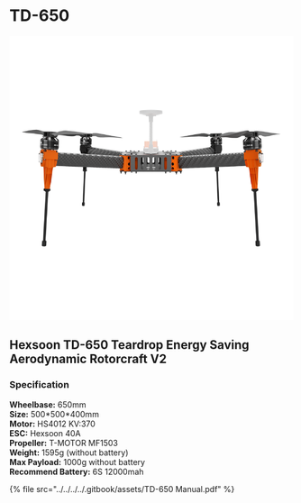 # TD-650

![](../../../../.gitbook/assets/650.png)

## Hexsoon TD-650 Teardrop Energy Saving Aerodynamic Rotorcraft V2

### Specification&#x20;

**Wheelbase:** 650mm\
**Size:** 500\*500\*400mm\
**Motor:** HS4012 KV:370\
**ESC:** Hexsoon 40A\
**Propeller:** T-MOTOR MF1503\
**Weight:** 1595g (without battery) \
**Max Payload:** 1000g without battery \
**Recommend Battery:** 6S 12000mah

{% file src="../../../../.gitbook/assets/TD-650 Manual.pdf" %}
